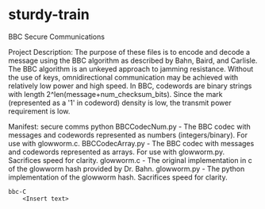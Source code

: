 # sturdy-train
BBC Secure Communications

Project Description:
    The purpose of these files is to encode and decode a message using the BBC algorithm as described by 
    Bahn, Baird, and Carlisle. The BBC algorithm is an unkeyed approach to jamming resistance. Without
    the use of keys, omnidirectional communication may be achieved with relatively low power and high
    speed. In BBC, codewords are binary strings with length 2^len(message+num_checksum_bits). Since the
    mark (represented as a '1' in codeword) density is low, the transmit power requirement is low. 

Manifest:
    secure comms python
        BBCCodecNum.py - The BBC codec with messages and codewords represented as numbers (integers/binary). For use with glowworm.c.
        BBCCodecArray.py - The BBC codec with messages and codewords represented as arrays. For use with glowworm.py. Sacrifices speed for clarity.
        glowworm.c - The original implementation in c of the glowworm hash provided by Dr. Bahn.
        glowworm.py - The python implementation of the glowworm hash. Sacrifices speed for clarity.
    
    bbc-C
        <Insert text>